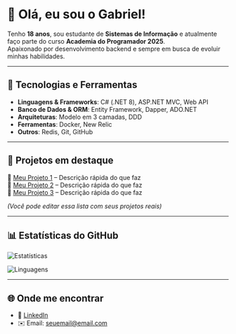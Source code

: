 # 👋 Olá, eu sou o Gabriel!

Tenho **18 anos**, sou estudante de **Sistemas de Informação** e atualmente faço parte do curso **Academia do Programador 2025**.  
Apaixonado por desenvolvimento backend e sempre em busca de evoluir minhas habilidades.

---

## 🚀 Tecnologias e Ferramentas
- **Linguagens & Frameworks**: C# (.NET 8), ASP.NET MVC, Web API
- **Banco de Dados & ORM**: Entity Framework, Dapper, ADO.NET
- **Arquiteturas**: Modelo em 3 camadas, DDD
- **Ferramentas**: Docker, New Relic
- **Outros**: Redis, Git, GitHub

---

## 📂 Projetos em destaque
🔹 [Meu Projeto 1](https://github.com/seuusuario/projeto1) – Descrição rápida do que faz  
🔹 [Meu Projeto 2](https://github.com/seuusuario/projeto2) – Descrição rápida do que faz  
🔹 [Meu Projeto 3](https://github.com/seuusuario/projeto3) – Descrição rápida do que faz  

*(Você pode editar essa lista com seus projetos reais)*

---

## 📊 Estatísticas do GitHub
![Estatísticas](https://github-readme-stats.vercel.app/api?username=gabrielvsantoss&show_icons=true&theme=radical)

![Linguagens](https://github-readme-stats.vercel.app/api/top-langs/?username=SEUUSUARIO&layout=compact&theme=radical)

---

## 🌐 Onde me encontrar
- 💼 [LinkedIn](https://www.linkedin.com)  
- ✉️ Email: seuemail@email.com  
